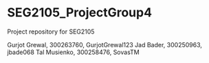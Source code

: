 # SEG2105_ProjectGroup4
Project repository for SEG2105

Gurjot Grewal, 300263760, GurjotGrewal123
Jad Bader, 300250963, jbade068
Tal Musienko, 300258476, SovasTM